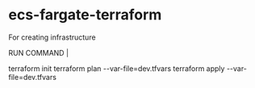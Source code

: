 # ecs-fargate-terraform
For creating infrastructure

RUN COMMAND | 

terraform init
terraform plan --var-file=dev.tfvars
terraform apply --var-file=dev.tfvars
